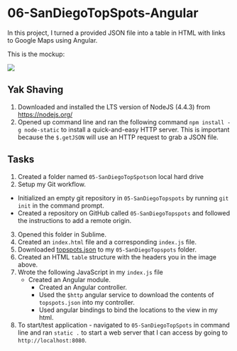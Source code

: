 # 06-SanDiegoTopSpots-Angular

In this project, I turned a provided JSON file into a table in HTML with links to Google Maps using Angular.

This is the mockup:

<img src="http://i.imgur.com/4UU4Ye4.png" />

## Yak Shaving
1. Downloaded and installed the LTS version of NodeJS (4.4.3) from https://nodejs.org/
2. Opened up command line and ran the following command `npm install -g node-static` to install a quick-and-easy HTTP server. This is important because the `$.getJSON` will use an HTTP request to grab a JSON file.

## Tasks
1. Created a folder named `05-SanDiegoTopSpots`on local hard drive
2. Setup my Git workflow.
  - Initialized an empty git repository in `05-SanDiegoTopspots` by running `git init` in the command prompt.
  - Created a repository on GitHub called `05-SanDiegoTopspots` and followed the instructions to add a remote origin.
3. Opened this folder in Sublime.
4. Created an `index.html` file and a corresponding `index.js` file.
5. Downloaded [topspots.json]("https://github.com/OriginCodeAcademy/2016-SC-SummerCohort/tree/master/Projects/Week%201/05-SanDiegoTopSpots/topspots.json") to my `05-SanDiegoTopspots` folder.
6. Created an HTML `table` structure with the headers you in the image above.
7. Wrote the following JavaScript in my `index.js` file
   - Created an Angular module.
	 - Created an Angular controller.
	 - Used the `$http` angular service to download the contents of `topspots.json` into my controller.
	 - Used angular bindings to bind the locations to the view in my html.
8. To start/test application - navigated to `05-SanDiegoTopSpots` in command line and ran `static .` to start a web server that I can access by going to `http://localhost:8080`.
